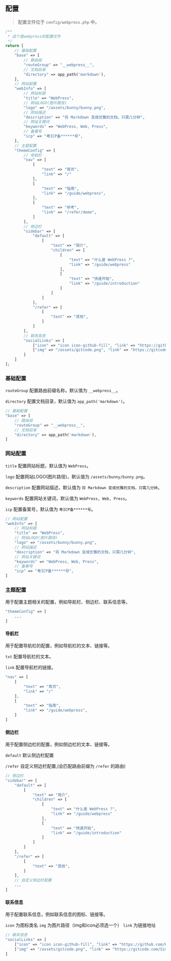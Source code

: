 ## 配置

> 配置文件位于 `config/webpress.php` 中。

```php
/**
 * 这个是webpress的配置文件
 */
return [
    // 基础配置
    "base" => [
        // 路由组
        "routeGroup" => "__webpress__",
        // 文档目录
        "directory" => app_path('markdown'),
    ],
    // 网站配置
    "webInfo" => [
        // 网站标题
        "title" => "WebPress",
        // 网站LOGO(图片路径)
        "logo" => "/assets/bunny/bunny.png",
        // 网站描述
        "description" => "将 Markdown 变成优雅的文档，只需几分钟",
        // 网站关键词
        "keywords" => "WebPress, Web, Press",
        // 备案号
        "icp" => "粤ICP备******号",
    ],
    // 主题配置
    "themeConfig" => [
        // 导航栏
        "nav" => [
            [
                "text" => "首页",
                "link" => "/"
            ],
            [
                "text" => "指南",
                "link" => "/guide/webpress",
            ],
            [
                "text" => "参考",
                "link" => "/refer/demo",
            ]
        ],
        // 侧边栏
        "sidebar" => [
            "default" => [
                [
                    "text" => "简介",
                    "children" => [
                        [
                            "text" => "什么是 WebPress ?",
                            "link" => "/guide/webpress"
                        ],
                        [
                            "text" => "快速开始",
                            "link" => "/guide/introduction"
                        ]
                    ]
                ]
            ],
            "/refer" => [
                [
                    "text" => "其他",
                ]
            ]
        ],
        // 联系信息
        "socialLinks" => [
            ["icon" => "icon icon-github-fill", "link" => "https://github.com/KingBes/webpress"],
            ["img" => "/assets/gitcode.png", "link" => "https://gitcode.com/Simmah/webpress"]
        ]
    ]
];
```

### 基础配置

`routeGroup` 配置路由前缀名称，默认值为 `__webpress__`。

`directory` 配置文档目录，默认值为 `app_path('markdown')`。

```php
// 基础配置
"base" => [
    // 路由组
    "routeGroup" => "__webpress__",
    // 文档目录
    "directory" => app_path('markdown'),
]
```

### 网站配置

`title` 配置网站标题，默认值为 `WebPress`。

`logo` 配置网站LOGO(图片路径)，默认值为 `/assets/bunny/bunny.png`。

`description` 配置网站描述，默认值为 `将 Markdown 变成优雅的文档，只需几分钟`。

`keywords` 配置网站关键词，默认值为 `WebPress, Web, Press`。

`icp` 配置备案号，默认值为 `粤ICP备******号`。

```php
// 网站配置
"webInfo" => [
    // 网站标题
    "title" => "WebPress",
    // 网站LOGO(图片路径)
    "logo" => "/assets/bunny/bunny.png",
    // 网站描述
    "description" => "将 Markdown 变成优雅的文档，只需几分钟",
    // 网站关键词
    "keywords" => "WebPress, Web, Press",
    // 备案号
    "icp" => "粤ICP备******号",
]
```

### 主题配置

用于配置主题相关的配置，例如导航栏、侧边栏、联系信息等。

```php
"themeConfig" => [
    ...
]
```

#### 导航栏

用于配置导航栏的配置，例如导航栏的文本、链接等。

`txt` 配置导航栏的文本。

`link` 配置导航栏的链接。

```php
"nav" => [
    [
        "text" => "首页",
        "link" => "/"
    ],
    [
        "text" => "指南",
        "link" => "/guide/webpress",
    ]
]
```

#### 侧边栏

用于配置侧边栏的配置，例如侧边栏的文本、链接等。

`default` 默认侧边栏配置

`/refer` 自定义侧边栏配置,(会匹配路由前缀为 `/refer` 的路由)

```php
// 侧边栏
"sidebar" => [
    "default" => [
        [
            "text" => "简介",
            "children" => [
                [
                    "text" => "什么是 WebPress ?",
                    "link" => "/guide/webpress"
                ],
                [
                    "text" => "快速开始",
                    "link" => "/guide/introduction"
                ]
            ]
        ]
    ],
    "/refer" => [
        [
            "text" => "其他",
        ]
    ],
    // 自定义侧边栏配置
    ...
]
```

#### 联系信息

用于配置联系信息，例如联系信息的图标、链接等。

`icon` 为图标类名
`img` 为图片路径（img和icon必须选一个）
`link` 为链接地址

```php
// 联系信息
"socialLinks" => [
    ["icon" => "icon icon-github-fill", "link" => "https://github.com/KingBes/webpress"],
    ["img" => "/assets/gitcode.png", "link" => "https://gitcode.com/Simmah/webpress"]
]
```